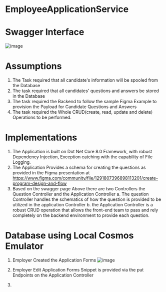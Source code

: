 # EmployeeApplicationService
# Swagger Interface
![image](https://github.com/lothbr/EmployeeApplicationService/assets/39369616/fad5affe-0602-4d55-888f-1661df7f1674)
# Assumptions
1. The Task required that all candidate's information will be spooled from the Database
2. The task required that all candidates' questions and answers be stored in the Database
3. The task required the Backend to follow the sample Figma Example to provision the Payload for Candidate Questions and Answers
4. The task required the Whole CRUD(create, read, update and delete) Operations to be performed.

# Implementations
1. The Application is built on Dot Net Core 8.0 Framework, with robust Dependency Injection, Exception catching with the capability of File Logging. 
2. The Application Provides a schema for creating the questions as provided in the Figma presentation at https://www.figma.com/community/file/1291807396898113201/create-program-design-and-flow
3. Based on the swagger page Above there are two Controllers the Question Controller and the Application Controller
  a. The question Controller handles the schematics of how the question is provided to be utilized in the application Controller
  b. the Application Controller is a robust CRUD operation that allows the front-end team to pass and rely completely on the backend environment to provide each         question.
# Database using Local Cosmos Emulator 
1. Employer Created the Application Forms
![image](https://github.com/lothbr/EmployeeApplicationService/assets/39369616/410d8c1e-820a-45e0-83a0-e0fa339980cf)
2. Employer Edit Application Forms Snippet is provided via the put Endpoints on the Application Controller

4. 

